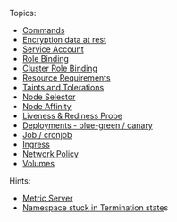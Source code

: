 
Topics:

- [Commands](docs/commands.md)
- [Encryption data at rest](docs/encription_data_at_rest.md)
- [Service Account](docs/service_account.md)
- [Role Binding](docs/role_binding.md)
- [Cluster Role Binding](docs/cluster_role_binding.md)
- [Resource Requirements](docs/resource_requirements.md)
- [Taints and Tolerations](docs/taint_tolerations.md)
- [Node Selector](docs/node_selector.md)
- [Node Affinity](docs/node_affinity.md)
- [Liveness & Rediness Probe](docs/liveness_rediness_probe.md)
- [Deployments - blue-green / canary](docs/blue_green_canary.md)
- [Job / cronjob ](docs/job_cronjob.md)
- [Ingress](docs/ingress.md)
- [Network Policy](docs/network_policy.md)
- [Volumes](docs/volumes.md)

Hints:
- [Metric Server](docs/hints/metrics_server.md)
- [Namespace stuck in Termination state](docs/hints/Namesoace_stuck_in_termination_state.md)s